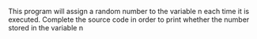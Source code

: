 This program will assign a random number to the variable n each time it is executed. Complete the source code in order to print whether the number stored in the variable n 
